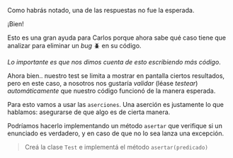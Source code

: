Como habrás notado, una de las respuestas no fue la esperada.

¡Bien! 

Esto
es una gran ayuda para Carlos porque ahora sabe qué caso tiene que analizar para
eliminar un *bug* :beetle: en su código.

*Lo importante es que nos dimos cuenta de esto escribiendo más código*.

Ahora bien.. nuestro test se limita a mostrar en pantalla ciertos resultados, pero en este caso, a nosotros nos gustaría *validar* (léase *testear*) _automáticamente_ que nuestro código funcionó de la manera esperada.

Para esto vamos a usar las `aserciones`. Una aserción es justamente lo que hablamos: 
asegurarse de que algo es de cierta manera.

Podríamos hacerlo implementando un método `asertar` que verifique si un enunciado es verdadero, y
en caso de que no lo sea lanza una excepción.

> Creá la clase `Test` e implementá el método ```asertar(predicado)```
